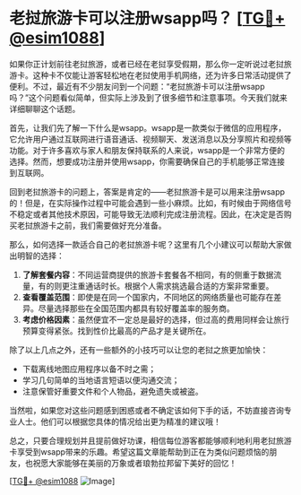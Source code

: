 # 老挝旅游卡可以注册wsapp吗？ [[TG💪+ @esim1088](https://t.me/s/esim1088)]

如果你正计划前往老挝旅游，或者已经在老挝享受假期，那么你一定听说过老挝旅游卡。这种卡不仅能让游客轻松地在老挝使用手机网络，还为许多日常活动提供了便利。不过，最近有不少朋友问到一个问题：“老挝旅游卡可以注册wsapp吗？”这个问题看似简单，但实际上涉及到了很多细节和注意事项。今天我们就来详细聊聊这个话题。

首先，让我们先了解一下什么是wsapp。wsapp是一款类似于微信的应用程序，它允许用户通过互联网进行语音通话、视频聊天、发送消息以及分享照片和视频等功能。对于许多喜欢与家人和朋友保持联系的人来说，wsapp是一个非常方便的选择。然而，想要成功注册并使用wsapp，你需要确保自己的手机能够正常连接到互联网。

回到老挝旅游卡的问题上，答案是肯定的——老挝旅游卡是可以用来注册wsapp的！但是，在实际操作过程中可能会遇到一些小麻烦。比如，有时候由于网络信号不稳定或者其他技术原因，可能导致无法顺利完成注册流程。因此，在决定是否购买老挝旅游卡之前，我们需要做好充分准备。

那么，如何选择一款适合自己的老挝旅游卡呢？这里有几个小建议可以帮助大家做出明智的选择：

1. **了解套餐内容**：不同运营商提供的旅游卡套餐各不相同，有的侧重于数据流量，有的则更注重通话时长。根据个人需求挑选最合适的方案非常重要。
2. **查看覆盖范围**：即使是在同一个国家内，不同地区的网络质量也可能存在差异。尽量选择那些在全国范围内都具有较好覆盖率的服务商。
3. **考虑价格因素**：虽然便宜不一定总是最好的选择，但过高的费用同样会让旅行预算变得紧张。找到性价比最高的产品才是关键所在。

除了以上几点之外，还有一些额外的小技巧可以让您的老挝之旅更加愉快：

- 下载离线地图应用程序以备不时之需；
- 学习几句简单的当地语言短语以便沟通交流；
- 注意保管好重要文件和个人物品，避免遗失或被盗。

当然啦，如果您对这些问题感到困惑或者不确定该如何下手的话，不妨直接咨询专业人士。他们可以根据您具体的情况给出更为精准的建议哦！

总之，只要合理规划并且提前做好功课，相信每位游客都能够顺利地利用老挝旅游卡享受到wsapp带来的乐趣。希望这篇文章能帮助到正在为类似问题烦恼的朋友，也祝愿大家能够在美丽的万象或者琅勃拉邦留下美好的回忆！

[[TG💪+ @esim1088](https://t.me/s/esim1088) ![Image](https://i.postimg.cc/4NQfJmqS/Snipaste-2025-05-13-00-14-12.png)]